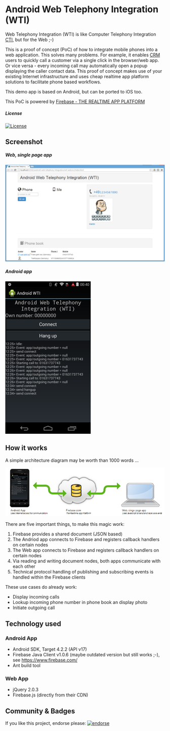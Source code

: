 
Android Web Telephony Integration (WTI)
==================================================

Web Telephony Integration (WTI) is like Computer Telephony Integration [CTI](http://en.wikipedia.org/wiki/Computer_telephony_integration),
but for the Web ;-)

This is a proof of concept (PoC) of how to integrate mobile phones
into a web application. This solves many problems.
For example, it enables [CRM](http://en.wikipedia.org/wiki/Customer_relationship_management)
users to quickly call a customer via a single click in the browser/web app.
Or vice versa - every incoming call may automatically open a popup displaying the caller contact data.
This proof of concept makes use of your existing Internet infrastructure
and uses cheap realtime app platform solutions to facilitate phone based workflows.

This demo app is based on Android, but can be ported to iOS too.

This PoC is powered by [Firebase - THE REALTIME APP PLATFORM](https://www.firebase.com/)


##### License

[![License](https://img.shields.io/:license-Apache%202.0-blue.svg)](http://www.apache.org/licenses/LICENSE-2.0)


Screenshot
---------------------------------------------------

##### Web, single page app

![Screenshot Web app](/screenshots/web.png?raw=true)

##### Android app

![Screenshot Android app](/screenshots/app-small.png?raw=true)


How it works
---------------------------------------------------

A simple architecture diagram may be worth than 1000 words ... 

![How it works in a simple architecture diagram](/docs/how_it_works.png?raw=true)

There are five important things, to make this magic work:

1. Firebase provides a shared document (JSON based)
2. The Andriod app connects to Firebase and registers callback handlers on certain nodes 
3. The Web app connects to Firebase and registers callback handlers on certain nodes
4. Via reading and writing document nodes, both apps communicate with each other
5. Technical protocol handling of publishing and subscribing events is handled within the Firebase clients

These use cases do already work:

* Display incoming calls
* Lookup incoming phone number in phone book an display photo
* Initiate outgoing call


Technology used
---------------------------------------------------

### Android App
* Android SDK, Target 4.2.2 (API v17)
* Firebase Java Client v1.0.6 (maybe outdated version but still works ;-), see https://www.firebase.com/
* Ant build tool

### Web App
* jQuery 2.0.3
* Firebase.js (directly from their CDN)


Community & Badges
--------------------

If you like this project, endorse please: [![endorse](https://api.coderwall.com/nitram509/endorsecount.png)](https://coderwall.com/nitram509)